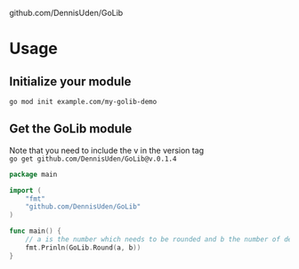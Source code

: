 github.com/DennisUden/GoLib

# Usage #

## Initialize your module ##
```go mod init example.com/my-golib-demo```

## Get the GoLib module ##
Note that you need to include the v in the version tag \
```go get github.com/DennisUden/GoLib@v.0.1.4``` 

```go
package main

import (
    "fmt"
    "github.com/DennisUden/GoLib"
)

func main() {
    // a is the number which needs to be rounded and b the number of decimals
    fmt.Prinln(GoLib.Round(a, b)) 
}
```
